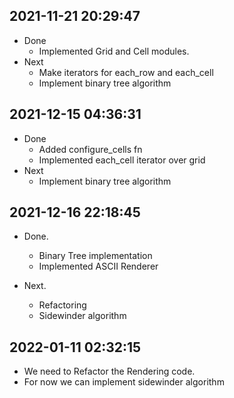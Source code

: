 ## 2021-11-21 20:29:47
- Done
    - Implemented Grid and Cell modules.
- Next
    - Make iterators for each_row and each_cell
    - Implement binary tree algorithm

## 2021-12-15 04:36:31

- Done
    - Added configure_cells fn
    - Implemented each_cell iterator over grid
- Next
    - Implement binary tree algorithm

## 2021-12-16 22:18:45

- Done.
    - Binary Tree implementation
    - Implemented ASCII Renderer

- Next.
    - Refactoring
    - Sidewinder algorithm

## 2022-01-11 02:32:15

- We need to Refactor the Rendering code.
- For now we can implement sidewinder algorithm